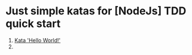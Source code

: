# Just simple katas for [NodeJs] TDD quick start
1. [Kata 'Hello World!'](hello-world/hello_world_kata.md)
2. 
